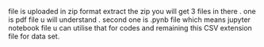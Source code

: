 file is uploaded in zip format extract the zip you will get 3 files in there . one is pdf file u will understand . second one is .pynb file which means jupyter notebook file u can utilise that for codes and remaining this CSV extension file for data set.

